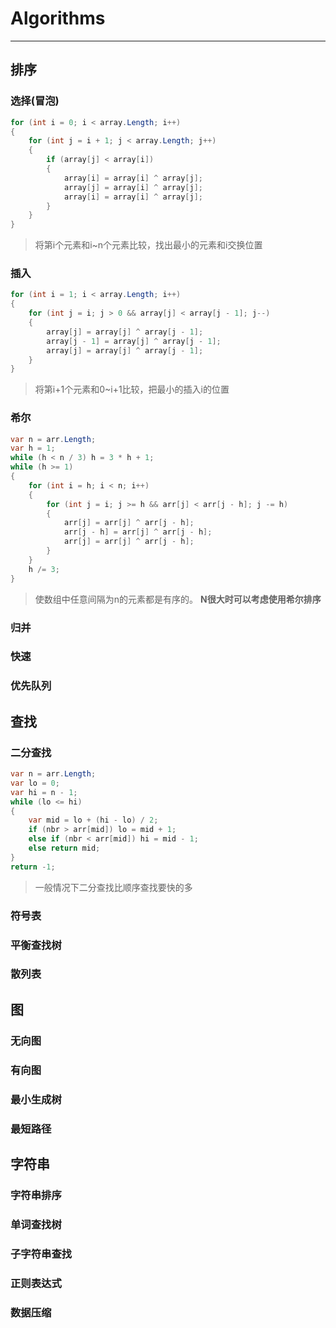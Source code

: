 # Algorithms

---

## 排序
### 选择(冒泡)
```csharp
for (int i = 0; i < array.Length; i++)
{
    for (int j = i + 1; j < array.Length; j++)
    {
        if (array[j] < array[i])
        {
            array[i] = array[i] ^ array[j];
            array[j] = array[i] ^ array[j];
            array[i] = array[i] ^ array[j];
        }
    }
}
```
> 将第i个元素和i~n个元素比较，找出最小的元素和i交换位置
### 插入
```csharp
for (int i = 1; i < array.Length; i++)
{
    for (int j = i; j > 0 && array[j] < array[j - 1]; j--)
    {
        array[j] = array[j] ^ array[j - 1];
        array[j - 1] = array[j] ^ array[j - 1];
        array[j] = array[j] ^ array[j - 1];
    }
}
```
> 将第i+1个元素和0~i+1比较，把最小的插入i的位置
### 希尔
```csharp
var n = arr.Length;
var h = 1;
while (h < n / 3) h = 3 * h + 1;
while (h >= 1)
{
    for (int i = h; i < n; i++)
    {
        for (int j = i; j >= h && arr[j] < arr[j - h]; j -= h)
        {
            arr[j] = arr[j] ^ arr[j - h];
            arr[j - h] = arr[j] ^ arr[j - h];
            arr[j] = arr[j] ^ arr[j - h];
        }
    }
    h /= 3;
}
```
> 使数组中任意间隔为n的元素都是有序的。
> **N很大时可以考虑使用希尔排序**
### 归并
### 快速
### 优先队列

## 查找
### 二分查找
```csharp
var n = arr.Length;
var lo = 0;
var hi = n - 1;
while (lo <= hi)
{
    var mid = lo + (hi - lo) / 2;
    if (nbr > arr[mid]) lo = mid + 1;
    else if (nbr < arr[mid]) hi = mid - 1;
    else return mid;
}
return -1;
```
> 一般情况下二分查找比顺序查找要快的多
### 符号表

### 平衡查找树
### 散列表

## 图
### 无向图
### 有向图
### 最小生成树
### 最短路径

## 字符串
### 字符串排序
### 单词查找树
### 子字符串查找
### 正则表达式
### 数据压缩
